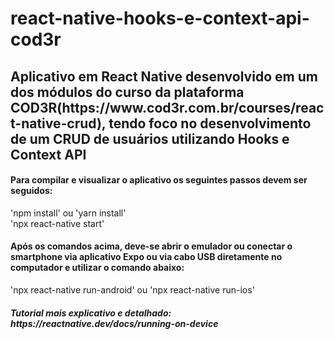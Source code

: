 # react-native-hooks-e-context-api-cod3r
<h2>Aplicativo em React Native desenvolvido em um dos módulos do curso da plataforma COD3R(https://www.cod3r.com.br/courses/react-native-crud), tendo foco no desenvolvimento de um CRUD de usuários utilizando Hooks e Context API</h2>

<h4>Para compilar e visualizar o aplicativo os seguintes passos devem ser seguidos:</h4>
<p>'npm install' ou 'yarn install'</br>
'npx react-native start'</br></p>

<h4>Após os comandos acima, deve-se abrir o emulador ou conectar o smartphone via aplicativo Expo ou via cabo USB diretamente no computador e utilizar o comando abaixo:</h4>
<p>'npx react-native run-android' ou 'npx react-native run-ios'</p>

  <h5>Tutorial mais explicativo e detalhado: https://reactnative.dev/docs/running-on-device</h5>
